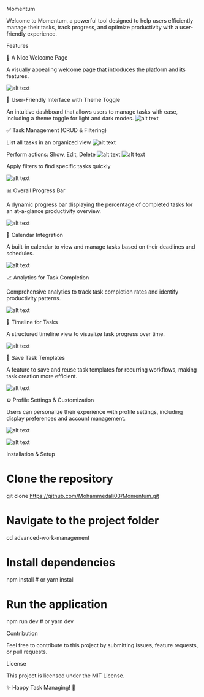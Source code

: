 Momentum

Welcome to Momentum, a powerful tool designed to help users efficiently manage their tasks, track progress, and optimize productivity with a user-friendly experience.

Features

🚀 A Nice Welcome Page

A visually appealing welcome page that introduces the platform and its features.

![alt text](image.png)

🎨 User-Friendly Interface with Theme Toggle

An intuitive dashboard that allows users to manage tasks with ease, including a theme toggle for light and dark modes.
![alt text](image-1.png)


✅ Task Management (CRUD & Filtering)

List all tasks in an organized view
![alt text](image-11.png)

Perform actions: Show, Edit, Delete
![alt text](image-12.png)
![alt text](image-13.png)

Apply filters to find specific tasks quickly

![alt text](image-14.png)



📊 Overall Progress Bar

A dynamic progress bar displaying the percentage of completed tasks for an at-a-glance productivity overview.

![alt text](image-3.png)

📅 Calendar Integration

A built-in calendar to view and manage tasks based on their deadlines and schedules.

![alt text](image-5.png)


📈 Analytics for Task Completion

Comprehensive analytics to track task completion rates and identify productivity patterns.

![alt text](image-6.png)

📌 Timeline for Tasks

A structured timeline view to visualize task progress over time.

![alt text](image-7.png)

📂 Save Task Templates

A feature to save and reuse task templates for recurring workflows, making task creation more efficient.

![alt text](image-8.png)

⚙️ Profile Settings & Customization

Users can personalize their experience with profile settings, including display preferences and account management.

![alt text](image-9.png)

![alt text](image-10.png)

Installation & Setup

# Clone the repository
git clone https://github.com/Mohammedali03/Momentum.git

# Navigate to the project folder
cd advanced-work-management

# Install dependencies
npm install  # or yarn install

# Run the application
npm run dev  # or yarn dev

Contribution

Feel free to contribute to this project by submitting issues, feature requests, or pull requests.

License

This project is licensed under the MIT License.

✨ Happy Task Managing! 🚀

